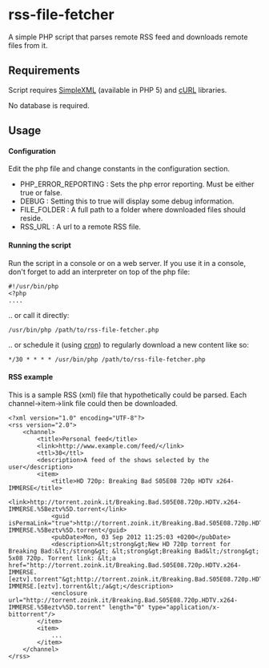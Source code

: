 rss-file-fetcher
================

A simple PHP script that parses remote RSS feed and downloads remote files from it.

Requirements
-------------

Script requires [SimpleXML](http://php.net/manual/en/book.simplexml.php) (available in PHP 5) and [cURL](http://php.net/manual/en/book.curl.php) libraries.

No database is required.


Usage
-----

#### Configuration ####
Edit the php file and change constants in the configuration section.

* PHP_ERROR_REPORTING : Sets the php error reporting. Must be either true or false.
* DEBUG : Setting this to true will display some debug information.
* FILE_FOLDER : A full path to a folder where downloaded files should reside.
* RSS_URL : A url to a remote RSS file. 

#### Running the script ####
Run the script in a console or on a web server. If you use it in a console, don't forget to add an interpreter on top of the php file:

    #!/usr/bin/php
    <?php
    ....

.. or call it directly:

    /usr/bin/php /path/to/rss-file-fetcher.php

.. or schedule it (using [cron](http://en.wikipedia.org/wiki/Cron)) to regularly download a new content like so:

    */30 * * * * /usr/bin/php /path/to/rss-file-fetcher.php

#### RSS example ####
This is a sample RSS (xml) file that hypothetically could be parsed. Each channel->item->link file could then be downloaded.

    <?xml version="1.0" encoding="UTF-8"?>
    <rss version="2.0">
        <channel>
            <title>Personal feed</title>
            <link>http://www.example.com/feed/</link>
            <ttl>30</ttl>
            <description>A feed of the shows selected by the user</description>
            <item>
                <title>HD 720p: Breaking Bad S05E08 720p HDTV x264-IMMERSE</title>
                <link>http://torrent.zoink.it/Breaking.Bad.S05E08.720p.HDTV.x264-IMMERSE.%5Beztv%5D.torrent</link>
                <guid isPermaLink="true">http://torrent.zoink.it/Breaking.Bad.S05E08.720p.HDTV.x264-IMMERSE.%5Beztv%5D.torrent</guid>
                <pubDate>Mon, 03 Sep 2012 11:25:03 +0200</pubDate>
                <description>&lt;strong&gt;New HD 720p torrent for Breaking Bad:&lt;/strong&gt; &lt;strong&gt;Breaking Bad&lt;/strong&gt; 5x08 720p. Torrent link: &lt;a href="http://torrent.zoink.it/Breaking.Bad.S05E08.720p.HDTV.x264-IMMERSE.[eztv].torrent"&gt;http://torrent.zoink.it/Breaking.Bad.S05E08.720p.HDTV.x264-IMMERSE.[eztv].torrent&lt;/a&gt;</description>
                <enclosure url="http://torrent.zoink.it/Breaking.Bad.S05E08.720p.HDTV.x264-IMMERSE.%5Beztv%5D.torrent" length="0" type="application/x-bittorrent"/>
            </item>
            <item>
                ...
            </item>
        </channel>
    </rss>
